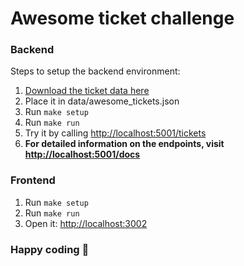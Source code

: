 # Awesome ticket challenge

### Backend

Steps to setup the backend environment:

1. [Download the ticket data here](https://drive.google.com/file/d/1Bvk2mW5t3GfkqTkpURiFpaLuqrUckzUX/view?usp=sharing)
2. Place it in data/awesome_tickets.json
3. Run `make setup`
4. Run `make run`
5. Try it by calling [http://localhost:5001/tickets](http://localhost:5001/tickets)
6. **For detailed information on the endpoints, visit [http://localhost:5001/docs](http://localhost:5001/docs)**

### Frontend

1. Run `make setup`
2. Run `make run`
3. Open it: [http://localhost:3002](http://localhost:3002)

### Happy coding 🎉
